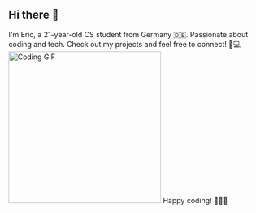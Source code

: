## Hi there 👋
I'm Eric, a 21-year-old CS student from Germany 🇩🇪. Passionate about coding and tech. Check out my projects and feel free to connect! 🚀💻
<img src="https://example.com/your-coding-gif.gif" alt="Coding GIF" width="300"/>
Happy coding! 👨‍💻✨
